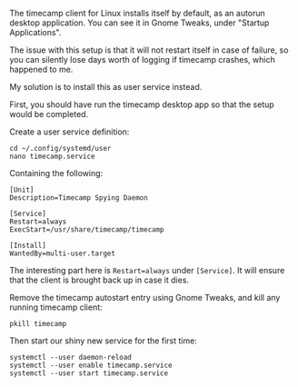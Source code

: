The timecamp client for Linux installs itself by default, as an autorun desktop application.
You can see it in Gnome Tweaks, under "Startup Applications".

The issue with this setup is that it will not restart itself in case of failure, so you can silently lose days worth of logging if timecamp crashes, which happened to me.

My solution is to install this as user service instead.

First, you should have run the timecamp desktop app so that the setup would be completed.

Create a user service definition:

```
cd ~/.config/systemd/user
nano timecamp.service
```

Containing the following:

```
[Unit]
Description=Timecamp Spying Daemon

[Service]
Restart=always
ExecStart=/usr/share/timecamp/timecamp

[Install]
WantedBy=multi-user.target
```

The interesting part here is `Restart=always` under `[Service]`. It will ensure that the client is brought back up in case it dies.

Remove the timecamp autostart entry using Gnome Tweaks, and kill any running timecamp client:

```
pkill timecamp
```

Then start our shiny new service for the first time:

``` 
systemctl --user daemon-reload
systemctl --user enable timecamp.service
systemctl --user start timecamp.service
```
